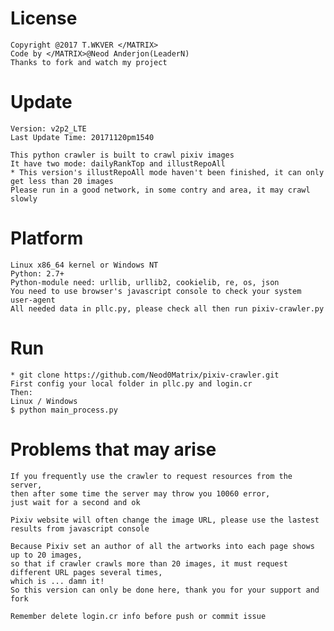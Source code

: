 License
======
    
    Copyright @2017 T.WKVER </MATRIX>
    Code by </MATRIX>@Neod Anderjon(LeaderN)
    Thanks to fork and watch my project

Update
======

    Version: v2p2_LTE 
    Last Update Time: 20171120pm1540
    
    This python crawler is built to crawl pixiv images
    It have two mode: dailyRankTop and illustRepoAll 
    * This version's illustRepoAll mode haven't been finished, it can only get less than 20 images
    Please run in a good network, in some contry and area, it may crawl slowly

Platform
======

    Linux x86_64 kernel or Windows NT
    Python: 2.7+
    Python-module need: urllib, urllib2, cookielib, re, os, json
    You need to use browser's javascript console to check your system user-agent
    All needed data in pllc.py, please check all then run pixiv-crawler.py

Run
======

    * git clone https://github.com/Neod0Matrix/pixiv-crawler.git
    First config your local folder in pllc.py and login.cr
    Then:
    Linux / Windows
    $ python main_process.py

Problems that may arise
======

    If you frequently use the crawler to request resources from the server, 
    then after some time the server may throw you 10060 error, 
    just wait for a second and ok
    
    Pixiv website will often change the image URL, please use the lastest results from javascript console
    
    Because Pixiv set an author of all the artworks into each page shows up to 20 images, 
    so that if crawler crawls more than 20 images, it must request different URL pages several times, 
    which is ... damn it!
    So this version can only be done here, thank you for your support and fork
    
    Remember delete login.cr info before push or commit issue
